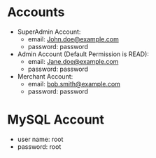 # Accounts

- SuperAdmin Account:
  - email: John.doe@example.com
  - password: password
- Admin Account (Default Permission is READ):
  - email: Jane.doe@example.com
  - password: password
- Merchant Account:
  - email: bob.smith@example.com
  - password: password

# MySQL Account

- user name: root
- password: root
